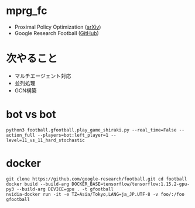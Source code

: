 # mprg_fc
- Proximal Policy Optimization ([arXiv](https://arxiv.org/abs/1707.06347))  
- Google Research Football ([GitHub](https://github.com/google-research/football))

# 次やること
- マルチエージェント対応  
- 並列処理  
- GCN構築  


# bot vs bot  
``
python3 football.gfootball.play_game_shiraki.py --real_time=False --action_full --players=bot:left_player=1 --level=11_vs_11_hard_stochastic
``

# docker 
``
git clone https://github.com/google-research/football.git
cd football
``  
``
docker build --build-arg DOCKER_BASE=tensorflow/tensorflow:1.15.2-gpu-py3 --build-arg DEVICE=gpu . -t gfootball
``  
``
nvidia-docker run -it -e TZ=Asia/Tokyo,LANG=ja_JP.UTF-8 -v foo/:/foo gfootball
``
